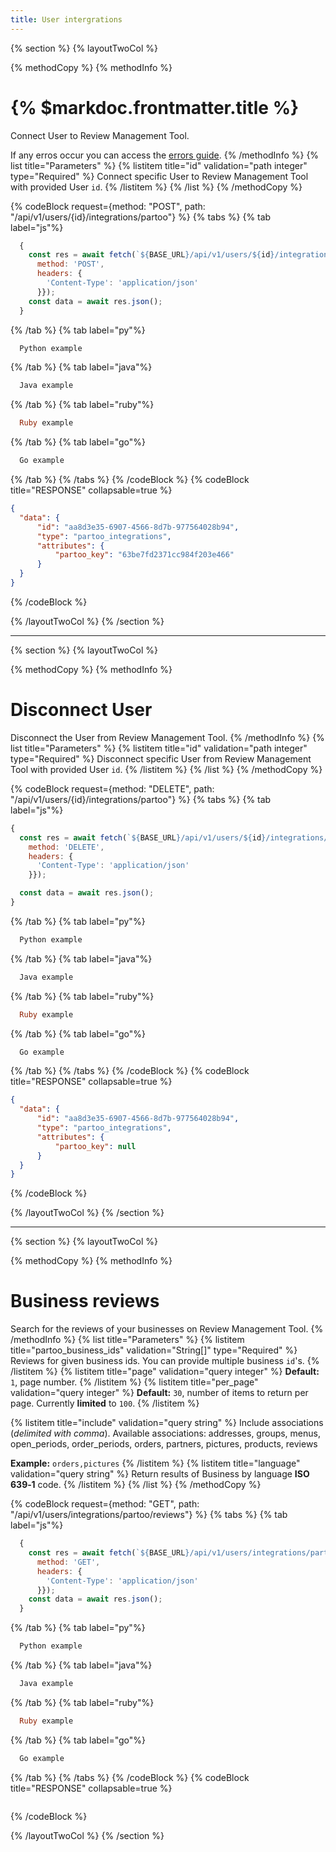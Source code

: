 ```yaml
---
title: User intergrations
---
```

{% section %}
{% layoutTwoCol %}

{% methodCopy %}
{% methodInfo %}
  # {% $markdoc.frontmatter.title %}
  Connect User to Review Management Tool.

  If any erros occur you can access the [errors guide](/errors).
{% /methodInfo %}
{% list title="Parameters" %}
  {% listitem title="id" validation="path integer" type="Required" %}
  Connect specific User to Review Management Tool with provided User `id`.
  {% /listitem %}
{% /list %}
{% /methodCopy %}

{% codeBlock request={method: "POST", path: "/api/v1/users/{id}/integrations/partoo"} %}
{% tabs %}
  {% tab label="js"%}
  ```js
    {
      const res = await fetch(`${BASE_URL}/api/v1/users/${id}/integrations/partoo`, {
        method: 'POST',
        headers: {
          'Content-Type': 'application/json'
        }});
      const data = await res.json();
    }
  ```
  {% /tab %}
  {% tab label="py"%}
  ```py
    Python example
  ```
  {% /tab %}
  {% tab label="java"%}
  ```java
    Java example
  ```
  {% /tab %}
  {% tab label="ruby"%}
  ```ruby
    Ruby example
  ```
  {% /tab %}
  {% tab label="go"%}
  ```go
    Go example
  ```
  {% /tab %}
{% /tabs %}
{% /codeBlock %}
{% codeBlock title="RESPONSE" collapsable=true %}
  ```json
  {
    "data": {
        "id": "aa8d3e35-6907-4566-8d7b-977564028b94",
        "type": "partoo_integrations",
        "attributes": {
            "partoo_key": "63be7fd2371cc984f203e466"
        }
    }
  }
  ```
{% /codeBlock %}

{% /layoutTwoCol %}
{% /section %}

- - -

{% section %}
{% layoutTwoCol %}

{% methodCopy %}
{% methodInfo %}
  # Disconnect User
  Disconnect the User from Review Management Tool.
{% /methodInfo %}
{% list title="Parameters" %}
  {% listitem title="id" validation="path integer" type="Required" %}
  Disconnect specific User from Review Management Tool with provided User `id`.
  {% /listitem %}
{% /list %}
{% /methodCopy %}

{% codeBlock request={method: "DELETE", path: "/api/v1/users/{id}/integrations/partoo"} %}
{% tabs %}
  {% tab label="js"%}
  ```js
  {
    const res = await fetch(`${BASE_URL}/api/v1/users/${id}/integrations/partoo`, {
      method: 'DELETE',
      headers: {
        'Content-Type': 'application/json'
      }});

    const data = await res.json();
  }
  ```
  {% /tab %}
  {% tab label="py"%}
  ```py
    Python example
  ```
  {% /tab %}
  {% tab label="java"%}
  ```java
    Java example
  ```
  {% /tab %}
  {% tab label="ruby"%}
  ```ruby
    Ruby example
  ```
  {% /tab %}
  {% tab label="go"%}
  ```go
    Go example
  ```
  {% /tab %}
{% /tabs %}
{% /codeBlock %}
{% codeBlock title="RESPONSE" collapsable=true %}
  ```json
  {
    "data": {
        "id": "aa8d3e35-6907-4566-8d7b-977564028b94",
        "type": "partoo_integrations",
        "attributes": {
            "partoo_key": null
        }
    }
  }
  ```
{% /codeBlock %}

{% /layoutTwoCol %}
{% /section %}

- - -

{% section %}
{% layoutTwoCol %}

{% methodCopy %}
{% methodInfo %}
  # Business reviews
  Search for the reviews of your businesses on Review Management Tool.
{% /methodInfo %}
{% list title="Parameters" %}
  {% listitem title="partoo_business_ids" validation="String[]" type="Required" %}
  Reviews for given business ids. You can provide multiple business `id`'s.
  {% /listitem %}
  {% listitem title="page" validation="query integer" %}
  **Default:** `1`, page number.
  {% /listitem %}
  {% listitem title="per_page" validation="query integer" %}
  **Default:** `30`, number of items to return per page. Currently **limited** to `100`.
  {% /listitem %}

  {% listitem title="include" validation="query string" %}
  Include associations (*delimited with comma*). Available associations: addresses, groups, menus, open_periods, order_periods, orders, partners, pictures, products, reviews

  **Example:** `orders,pictures`
  {% /listitem %}
  {% listitem title="language" validation="query string" %}
  Return results of Business by language **ISO 639‑1** code.
  {% /listitem %}
{% /list %}
{% /methodCopy %}

{% codeBlock request={method: "GET", path: "/api/v1/users/integrations/partoo/reviews"} %}
{% tabs %}
  {% tab label="js"%}
  ```js
    {
      const res = await fetch(`${BASE_URL}/api/v1/users/integrations/partoo/reviews`, {
        method: 'GET',
        headers: {
          'Content-Type': 'application/json'
        }});
      const data = await res.json();
    }
  ```
  {% /tab %}
  {% tab label="py"%}
  ```py
    Python example
  ```
  {% /tab %}
  {% tab label="java"%}
  ```java
    Java example
  ```
  {% /tab %}
  {% tab label="ruby"%}
  ```ruby
    Ruby example
  ```
  {% /tab %}
  {% tab label="go"%}
  ```go
    Go example
  ```
  {% /tab %}
{% /tabs %}
{% /codeBlock %}
{% codeBlock title="RESPONSE" collapsable=true %}
  ```json
  ```
{% /codeBlock %}

{% /layoutTwoCol %}
{% /section %}
